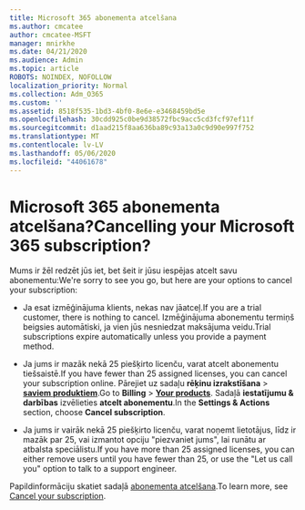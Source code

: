 ```yaml
---
title: Microsoft 365 abonementa atcelšana
ms.author: cmcatee
author: cmcatee-MSFT
manager: mnirkhe
ms.date: 04/21/2020
ms.audience: Admin
ms.topic: article
ROBOTS: NOINDEX, NOFOLLOW
localization_priority: Normal
ms.collection: Adm_O365
ms.custom: ''
ms.assetid: 8518f535-1bd3-4bf0-8e6e-e3468459bd5e
ms.openlocfilehash: 30cdd925c0be9d38572fbc9acc5cd3fcf97ef11f
ms.sourcegitcommit: d1aad215f8aa636ba89c93a13a0c9d90e997f752
ms.translationtype: MT
ms.contentlocale: lv-LV
ms.lasthandoff: 05/06/2020
ms.locfileid: "44061678"
---
```

# <a name="cancelling-your-microsoft-365-subscription"></a><span data-ttu-id="5faad-102">Microsoft 365 abonementa atcelšana?</span><span class="sxs-lookup"><span data-stu-id="5faad-102">Cancelling your Microsoft 365 subscription?</span></span>

<span data-ttu-id="5faad-103">Mums ir žēl redzēt jūs iet, bet šeit ir jūsu iespējas atcelt savu abonementu:</span><span class="sxs-lookup"><span data-stu-id="5faad-103">We're sorry to see you go, but here are your options to cancel your subscription:</span></span>
  
- <span data-ttu-id="5faad-104">Ja esat izmēģinājuma klients, nekas nav jāatceļ.</span><span class="sxs-lookup"><span data-stu-id="5faad-104">If you are a trial customer, there is nothing to cancel.</span></span> <span data-ttu-id="5faad-105">Izmēģinājuma abonementu termiņš beigsies automātiski, ja vien jūs nesniedzat maksājuma veidu.</span><span class="sxs-lookup"><span data-stu-id="5faad-105">Trial subscriptions expire automatically unless you provide a payment method.</span></span>

- <span data-ttu-id="5faad-106">Ja jums ir mazāk nekā 25 piešķirto licenču, varat atcelt abonementu tiešsaistē.</span><span class="sxs-lookup"><span data-stu-id="5faad-106">If you have fewer than 25 assigned licenses, you can cancel your subscription online.</span></span> <span data-ttu-id="5faad-107">Pārejiet uz sadaļu **rēķinu izrakstīšana** \> **[saviem produktiem](https://go.microsoft.com/fwlink/p/?linkid=842054)**.</span><span class="sxs-lookup"><span data-stu-id="5faad-107">Go to **Billing** \> **[Your products](https://go.microsoft.com/fwlink/p/?linkid=842054)**.</span></span> <span data-ttu-id="5faad-108">Sadaļā **iestatījumu & darbības** izvēlieties **atcelt abonementu**.</span><span class="sxs-lookup"><span data-stu-id="5faad-108">In the **Settings & Actions** section, choose **Cancel subscription**.</span></span>

- <span data-ttu-id="5faad-109">Ja jums ir vairāk nekā 25 piešķirto licenču, varat noņemt lietotājus, līdz ir mazāk par 25, vai izmantot opciju "piezvaniet jums", lai runātu ar atbalsta speciālistu.</span><span class="sxs-lookup"><span data-stu-id="5faad-109">If you have more than 25 assigned licenses, you can either remove users until you have fewer than 25, or use the "Let us call you" option to talk to a support engineer.</span></span>

<span data-ttu-id="5faad-110">Papildinformāciju skatiet sadaļā [abonementa atcelšana](https://docs.microsoft.com/office365/admin/subscriptions-and-billing/cancel-your-subscription).</span><span class="sxs-lookup"><span data-stu-id="5faad-110">To learn more, see [Cancel your subscription](https://docs.microsoft.com/office365/admin/subscriptions-and-billing/cancel-your-subscription).</span></span>